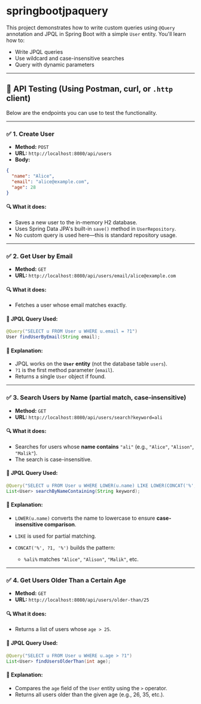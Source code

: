 # springbootjpaquery

This project demonstrates how to write custom queries using `@Query` annotation and JPQL in Spring Boot with a simple `User` entity. You'll learn how to:

* Write JPQL queries
* Use wildcard and case-insensitive searches
* Query with dynamic parameters

---

## 🚀 API Testing (Using Postman, curl, or `.http` client)

Below are the endpoints you can use to test the functionality.

---

### ✅ 1. Create User

* **Method:** `POST`
* **URL:** `http://localhost:8080/api/users`
* **Body:**

```json
{
  "name": "Alice",
  "email": "alice@example.com",
  "age": 28
}
```

#### 🔍 What it does:

* Saves a new user to the in-memory H2 database.
* Uses Spring Data JPA's built-in `save()` method in `UserRepository`.
* No custom query is used here—this is standard repository usage.

---

### ✅ 2. Get User by Email

* **Method:** `GET`
* **URL:** `http://localhost:8080/api/users/email/alice@example.com`

#### 🔍 What it does:

* Fetches a user whose email matches exactly.

#### 📜 JPQL Query Used:

```java
@Query("SELECT u FROM User u WHERE u.email = ?1")
User findUserByEmail(String email);
```

#### 🧠 Explanation:

* JPQL works on the **`User` entity** (not the database table `users`).
* `?1` is the first method parameter (`email`).
* Returns a single `User` object if found.

---

### ✅ 3. Search Users by Name (partial match, case-insensitive)

* **Method:** `GET`
* **URL:** `http://localhost:8080/api/users/search?keyword=ali`

#### 🔍 What it does:

* Searches for users whose **name contains** `"ali"` (e.g., `"Alice"`, `"Alison"`, `"Malik"`).
* The search is case-insensitive.

#### 📜 JPQL Query Used:

```java
@Query("SELECT u FROM User u WHERE LOWER(u.name) LIKE LOWER(CONCAT('%', ?1, '%'))")
List<User> searchByNameContaining(String keyword);
```

#### 🧠 Explanation:

* `LOWER(u.name)` converts the name to lowercase to ensure **case-insensitive comparison**.
* `LIKE` is used for partial matching.
* `CONCAT('%', ?1, '%')` builds the pattern:

  * `%ali%` matches `"Alice"`, `"Alison"`, `"Malik"`, etc.

---

### ✅ 4. Get Users Older Than a Certain Age

* **Method:** `GET`
* **URL:** `http://localhost:8080/api/users/older-than/25`

#### 🔍 What it does:

* Returns a list of users whose `age > 25`.

#### 📜 JPQL Query Used:

```java
@Query("SELECT u FROM User u WHERE u.age > ?1")
List<User> findUsersOlderThan(int age);
```

#### 🧠 Explanation:

* Compares the `age` field of the `User` entity using the `>` operator.
* Returns all users older than the given age (e.g., 26, 35, etc.).